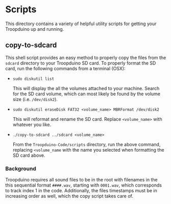 # Scripts

This directory contains a variety of helpful utility scripts for getting your Troopduino up and running.

## copy-to-sdcard

This shell script provides an easy method to properly copy the files from the `sdcard` directory to your Troopduino SD card.
To properly format the SD card, run the following commands from a terminal (OSX):

- `sudo diskutil list`

  This will display the all the volumes attached to your machine.  Search for the SD card volume, which can most likely be found
  by the volume size (i.e. `/dev/disk2`).

- `sudo diskutil eraseDisk FAT32 <volume_name> MBRFormat /dev/disk2`

  This will reformat and rename the SD card.  Replace `<volume_name>` with whatever you like.
  
- `./copy-to-sdcard ../sdcard <volume_name>`

  From the `Troopduino-Code/scripts` directory, run the above command, replacing `<volume_name` with the name you selected
  when formatting the SD card above.
  
### Background

Troopduino requires all sound files to be in the root with filenames in the this sequential format `####.wav`, starting with
`0001.wav`, which corresponds to track index 1 in the code.  Additionally, the files timestamps must be in increasing order as
well, which the copy script takes care of.

